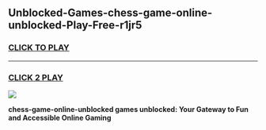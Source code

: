 
## Unblocked-Games-chess-game-online-unblocked-Play-Free-r1jr5
<h3>
<a href="https://premium76.site?title=chess-game-online-unblocked&ref=18A1">CLICK TO PLAY</a></h3>
<hr>

<h3>
<a href="https://premium76.site?title=chess-game-online-unblocked&ref=18A1">CLICK 2 PLAY</a>
  
</h3>

<a href="https://premium76.site?title=chess-game-online-unblocked&ref=18A1"><img src="https://clearcache.store/games.png"></a>


**chess-game-online-unblocked games unblocked: Your Gateway to Fun and Accessible Online Gaming**
